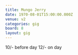 ```yaml
---
title: Mungo Jerry
date: 1970-08-01T15:00:00.000Z
venue: v2
categories: gig
board: 8
layout: gig
---
```

10/- before day 12/- on day